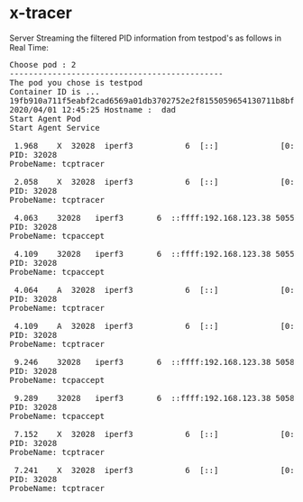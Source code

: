 # x-tracer

Server Streaming the filtered PID information from testpod's as follows in Real Time:

<pre>
Choose pod : 2
---------------------------------------------
The pod you chose is testpod
Container ID is ...
19fb910a711f5eabf2cad6569a01db3702752e2f8155059654130711b8bf2c8f
2020/04/01 12:45:25 Hostname :  dad
Start Agent Pod
Start Agent Service

 1.968    X  32028  iperf3           6  [::]             [0:ffff:ae9:5d41::] 0      65535
PID: 32028
ProbeName: tcptracer

 2.058    X  32028  iperf3           6  [::]             [0:ffff:ae9:5d41::] 0      65535
PID: 32028
ProbeName: tcptracer

 4.063    32028   iperf3       6  ::ffff:192.168.123.38 50554 ::ffff:10.233.93.65 5201
PID: 32028
ProbeName: tcpaccept

 4.109    32028   iperf3       6  ::ffff:192.168.123.38 50556 ::ffff:10.233.93.65 5201
PID: 32028
ProbeName: tcpaccept

 4.064    A  32028  iperf3           6  [::]             [0:ffff:ae9:5d41::] 0      65535
PID: 32028
ProbeName: tcptracer

 4.109    A  32028  iperf3           6  [::]             [0:ffff:ae9:5d41::] 0      65535
PID: 32028
ProbeName: tcptracer

 9.246    32028   iperf3       6  ::ffff:192.168.123.38 50586 ::ffff:10.233.93.65 5201
PID: 32028
ProbeName: tcpaccept

 9.289    32028   iperf3       6  ::ffff:192.168.123.38 50588 ::ffff:10.233.93.65 5201
PID: 32028
ProbeName: tcpaccept

 7.152    X  32028  iperf3           6  [::]             [0:ffff:ae9:5d41::] 0      65535
PID: 32028
ProbeName: tcptracer

 7.241    X  32028  iperf3           6  [::]             [0:ffff:ae9:5d41::] 0      65535
PID: 32028
ProbeName: tcptracer
</pre>
